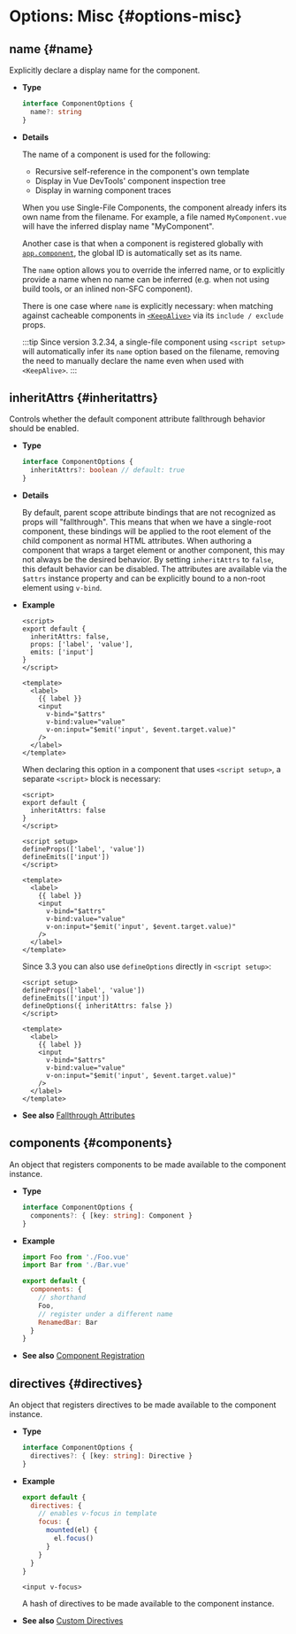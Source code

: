 # Options: Misc {#options-misc}

## name {#name}

Explicitly declare a display name for the component.

- **Type**

  ```ts
  interface ComponentOptions {
    name?: string
  }
  ```

- **Details**

  The name of a component is used for the following:

  - Recursive self-reference in the component's own template
  - Display in Vue DevTools' component inspection tree
  - Display in warning component traces

  When you use Single-File Components, the component already infers its own name from the filename. For example, a file named `MyComponent.vue` will have the inferred display name "MyComponent".

  Another case is that when a component is registered globally with [`app.component`](/api/application#app-component), the global ID is automatically set as its name.

  The `name` option allows you to override the inferred name, or to explicitly provide a name when no name can be inferred (e.g. when not using build tools, or an inlined non-SFC component).

  There is one case where `name` is explicitly necessary: when matching against cacheable components in [`<KeepAlive>`](/guide/built-ins/keep-alive) via its `include / exclude` props.

  :::tip
  Since version 3.2.34, a single-file component using `<script setup>` will automatically infer its `name` option based on the filename, removing the need to manually declare the name even when used with `<KeepAlive>`.
  :::

## inheritAttrs {#inheritattrs}

Controls whether the default component attribute fallthrough behavior should be enabled.

- **Type**

  ```ts
  interface ComponentOptions {
    inheritAttrs?: boolean // default: true
  }
  ```

- **Details**

  By default, parent scope attribute bindings that are not recognized as props will "fallthrough". This means that when we have a single-root component, these bindings will be applied to the root element of the child component as normal HTML attributes. When authoring a component that wraps a target element or another component, this may not always be the desired behavior. By setting `inheritAttrs` to `false`, this default behavior can be disabled. The attributes are available via the `$attrs` instance property and can be explicitly bound to a non-root element using `v-bind`.

- **Example**

  <div class="options-api">

  ```vue
  <script>
  export default {
    inheritAttrs: false,
    props: ['label', 'value'],
    emits: ['input']
  }
  </script>

  <template>
    <label>
      {{ label }}
      <input
        v-bind="$attrs"
        v-bind:value="value"
        v-on:input="$emit('input', $event.target.value)"
      />
    </label>
  </template>
  ```

  </div>
  <div class="composition-api">

  When declaring this option in a component that uses `<script setup>`, a separate `<script>` block is necessary:

  ```vue
  <script>
  export default {
    inheritAttrs: false
  }
  </script>

  <script setup>
  defineProps(['label', 'value'])
  defineEmits(['input'])
  </script>

  <template>
    <label>
      {{ label }}
      <input
        v-bind="$attrs"
        v-bind:value="value"
        v-on:input="$emit('input', $event.target.value)"
      />
    </label>
  </template>
  ```

  Since 3.3 you can also use `defineOptions` directly in `<script setup>`:

  ```vue
  <script setup>
  defineProps(['label', 'value'])
  defineEmits(['input'])
  defineOptions({ inheritAttrs: false })
  </script>

  <template>
    <label>
      {{ label }}
      <input
        v-bind="$attrs"
        v-bind:value="value"
        v-on:input="$emit('input', $event.target.value)"
      />
    </label>
  </template>
  ```

  </div>

- **See also** [Fallthrough Attributes](/guide/components/attrs)

## components {#components}

An object that registers components to be made available to the component instance.

- **Type**

  ```ts
  interface ComponentOptions {
    components?: { [key: string]: Component }
  }
  ```

- **Example**

  ```js
  import Foo from './Foo.vue'
  import Bar from './Bar.vue'

  export default {
    components: {
      // shorthand
      Foo,
      // register under a different name
      RenamedBar: Bar
    }
  }
  ```

- **See also** [Component Registration](/guide/components/registration)

## directives {#directives}

An object that registers directives to be made available to the component instance.

- **Type**

  ```ts
  interface ComponentOptions {
    directives?: { [key: string]: Directive }
  }
  ```

- **Example**

  ```js
  export default {
    directives: {
      // enables v-focus in template
      focus: {
        mounted(el) {
          el.focus()
        }
      }
    }
  }
  ```

  ```vue-html
  <input v-focus>
  ```

  A hash of directives to be made available to the component instance.

- **See also** [Custom Directives](/guide/reusability/custom-directives)

